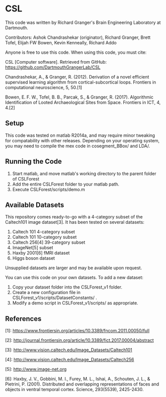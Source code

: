 # CSL
This code was written by Richard Granger's Brain Engineering Laboratory at Dartmouth.

Contributors: Ashok Chandrashekar (originator), Richard Granger, Brett Tofel, Elijah FW Bowen, Kevin Kenneally, Richard Addo

Anyone is free to use this code. When using this code, you must cite:

  CSL [Computer software]. Retrieved from GitHub: https://github.com/DartmouthGrangerLab/CSL
  
  Chandrashekar, A., & Granger, R. (2012). Derivation of a novel efficient supervised learning algorithm from cortical-subcortical loops. Frontiers in computational neuroscience, 5, 50.\[1\]
  
  Bowen, E. F. W., Tofel, B. B., Parcak, S., & Granger, R. (2017). Algorithmic Identification of Looted Archaeological Sites from Space. Frontiers in ICT, 4, 4.\[2\]
  
## Setup
This code was tested on matlab R2014a, and may require minor tweaking for compatability with other releases.
Depending on your operating system, you may need to compile the mex code in cosegment_BBox/ and LDA/.

## Running the Code
1. Start matlab, and move matlab's working directory to the parent folder of CSLForest
2. Add the entire CSLForest folder to your matlab path.
3. Execute CSLForest/scripts/demo.m

## Available Datasets
This repository comes ready-to-go with a 4-category subset of the Caltech101 image dataset\[3\]. It has been tested on several datasets:
1. Caltech 101 4-category subset
2. Caltech 101 10-category subset
3. Caltech 256\[4\] 39-category subset
4. ImageNet\[5\] subset
5. Haxby 2001\[6\] fMRI dataset
6. Higgs boson dataset

Unsupplied datasets are larger and may be available upon request.

You can use this code on your own datasets. To add a new dataset:
1. Copy your dataset folder into the CSLForest_v1 folder.
2. Create a new configuration file in CSLForest_v1/scripts/DatasetConstants/ .
3. Modify a demo script in CSLForest_v1/scripts/ as appropriate.

## References
\[1\]: https://www.frontiersin.org/articles/10.3389/fncom.2011.00050/full

\[2\]: http://journal.frontiersin.org/article/10.3389/fict.2017.00004/abstract

\[3\]: http://www.vision.caltech.edu/Image_Datasets/Caltech101

\[4\]: http://www.vision.caltech.edu/Image_Datasets/Caltech256

\[5\]: http://www.image-net.org

\[6\]: Haxby, J. V., Gobbini, M. I., Furey, M. L., Ishai, A., Schouten, J. L., & Pietrini, P. (2001). Distributed and overlapping representations of faces and objects in ventral temporal cortex. Science, 293(5539), 2425-2430.

